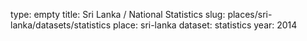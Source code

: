 type: empty
title: Sri Lanka / National Statistics
slug: places/sri-lanka/datasets/statistics
place: sri-lanka
dataset: statistics
year: 2014

